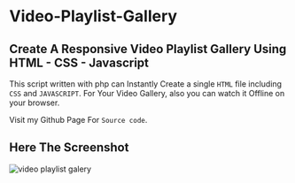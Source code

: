 # Video-Playlist-Gallery

## Create A Responsive Video Playlist Gallery Using HTML - CSS - Javascript

This script written with php can Instantly Create a single `HTML` file including `CSS` and `JAVASCRIPT`.
For Your Video Gallery, also you can watch it Offline on your browser.

Visit my Github Page For `Source code`.

## Here The Screenshot

![video playlist galery](/Asset/lewiscapaldi.gif)
